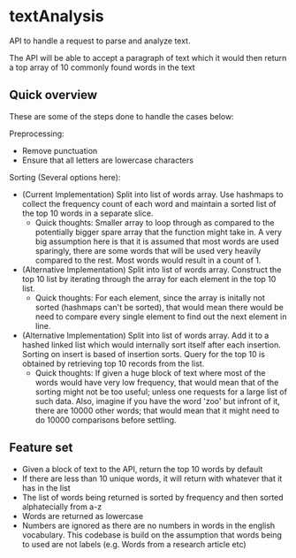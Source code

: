 # textAnalysis
API to handle a request to parse and analyze text.

The API will be able to accept a paragraph of text which it would then return a top array of 10 commonly found words in 
the text

## Quick overview

These are some of the steps done to handle the cases below:

Preprocessing:
- Remove punctuation
- Ensure that all letters are lowercase characters

Sorting (Several options here):
- (Current Implementation) Split into list of words array. Use hashmaps to collect the frequency count of each word and 
maintain a sorted list of the top 10 words in a separate slice.
   - Quick thoughts: Smaller array to loop through as compared to the potentially bigger spare array that the function might 
   take in. A very big assumption here is that it is assumed that most words are used sparingly, there are some words that 
   will be used very heavily compared to the rest. Most words would result in a count of 1.
- (Alternative Implementation) Split into list of words array. Construct the top 10 list by iterating through the array for each 
element in the top 10 list.
   - Quick thoughts: For each element, since the array is initally not sorted (hashmaps can't be sorted), that would mean 
   there would be need to compare every single element to find out the next element in line. 
- (Alternative Implementation) Split into list of words array. Add it to a hashed linked list which would internally sort itself
after each insertion. Sorting on insert is based of insertion sorts. Query for the top 10 is obtained by retrieving top 10
records from the list.
   - Quick thoughts: If given a huge block of text where most of the words would have very low frequency, that would mean that 
   of the sorting might not be too useful; unless one requests for a large list of such data. Also, imagine if you have 
   the word 'zoo' but infront of it, there are 10000 other words; that would mean that it might need to do 10000 
   comparisons before settling.

## Feature set

- Given a block of text to the API, return the top 10 words by default
- If there are less than 10 unique words, it will return with whatever that it has in the list
- The list of words being returned is sorted by frequency and then sorted alphatecially from a-z
- Words are returned as lowercase
- Numbers are ignored as there are no numbers in words in the english vocabulary. This codebase is build on the assumption
  that words being to used are not labels (e.g. Words from a research article etc) 
